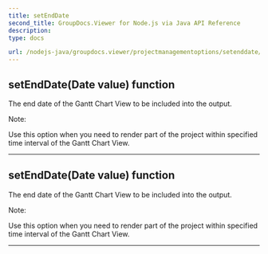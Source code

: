 ```yaml
---
title: setEndDate
second_title: GroupDocs.Viewer for Node.js via Java API Reference
description: 
type: docs

url: /nodejs-java/groupdocs.viewer/projectmanagementoptions/setenddate/
---
```


## setEndDate(Date value)  function

 The end date of the Gantt Chart View to be included into the output.
 
 Note:
 
 
 Use this option when you need to render part of the project
 within specified time interval of the Gantt Chart View.
 


---


## setEndDate(Date value)  function

 The end date of the Gantt Chart View to be included into the output.
 
 Note:
 
 
 Use this option when you need to render part of the project
 within specified time interval of the Gantt Chart View.
 


---



